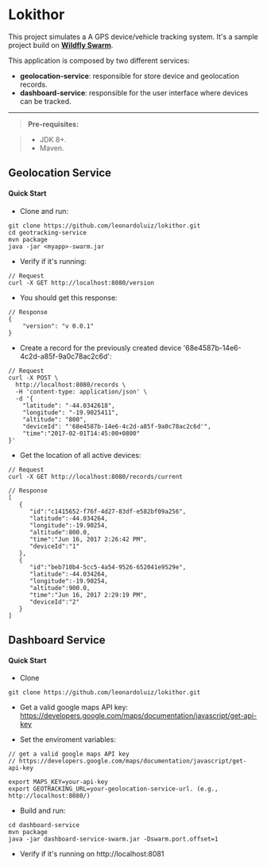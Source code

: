 Lokithor
===================

This project simulates a A GPS device/vehicle tracking system. It's a sample project build on [**Wildfly Swarm**](http://wildfly-swarm.io/).

This application is composed by two different services:

* **geolocation-service**: responsible for store device and geolocation records.
* **dashboard-service**: responsible for the user interface where devices can be tracked.



----------

> **Pre-requisites:**

> - JDK 8+.
> - Maven.

Geolocation Service
-------------
#### **Quick Start**
 
* Clone and run:
```
git clone https://github.com/leonardoluiz/lokithor.git
cd geotracking-service
mvn package
java -jar <myapp>-swarm.jar
```

* Verify if it's running:
```
// Request
curl -X GET http://localhost:8080/version 
```
* You should get this response:
```
// Response
{
    "version": "v 0.0.1"
}
```

* Create a record for the previously created device '68e4587b-14e6-4c2d-a85f-9a0c78ac2c6d':
```
// Request
curl -X POST \
  http://localhost:8080/records \
  -H 'content-type: application/json' \
  -d '{	
	"latitude": "-44.0342618",	
	"longitude": "-19.9025411",	
	"altitude": "800",    
	"deviceId": "'68e4587b-14e6-4c2d-a85f-9a0c78ac2c6d'",    
	"time":"2017-02-01T14:45:00+0800" 
}'
``` 

* Get the location of all active devices:
```
// Request
curl -X GET http://localhost:8080/records/current
```
```
// Response
[  
   {  
      "id":"c1415652-f76f-4d27-83df-e582bf09a256",
      "latitude":-44.034264,
      "longitude":-19.90254,
      "altitude":800.0,
      "time":"Jun 16, 2017 2:26:42 PM",
      "deviceId":"1"
   },
   {  
      "id":"beb710b4-5cc5-4a54-9526-652041e9529e",
      "latitude":-44.034264,
      "longitude":-19.90254,
      "altitude":900.0,
      "time":"Jun 16, 2017 2:29:19 PM",
      "deviceId":"2"
   }
]
``` 

Dashboard Service
-------------
#### **Quick Start**
 
* Clone
```
git clone https://github.com/leonardoluiz/lokithor.git
```
* Get a valid google maps API key: https://developers.google.com/maps/documentation/javascript/get-api-key

* Set the enviroment variables:
```
// get a valid google maps API key
// https://developers.google.com/maps/documentation/javascript/get-api-key

export MAPS_KEY=your-api-key
export GEOTRACKING_URL=your-geolocation-service-url. (e.g., http://localhost:8080/)

```

* Build and run:
```
cd dashboard-service
mvn package
java -jar dashboard-service-swarm.jar -Dswarm.port.offset=1
```




* Verify if it's running on http://localhost:8081
